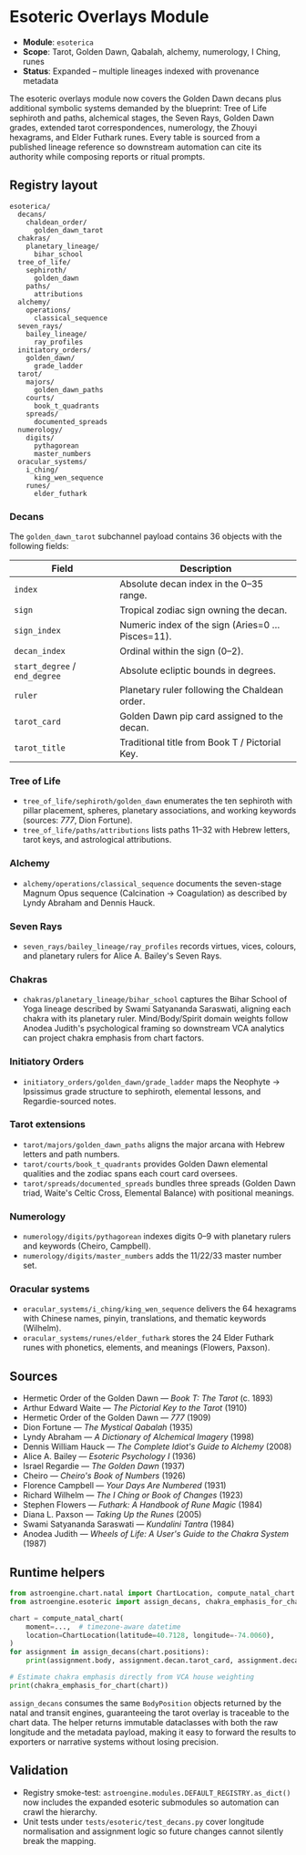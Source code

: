 # Esoteric Overlays Module

- **Module**: `esoterica`
- **Scope**: Tarot, Golden Dawn, Qabalah, alchemy, numerology, I Ching, runes
- **Status**: Expanded – multiple lineages indexed with provenance metadata

The esoteric overlays module now covers the Golden Dawn decans plus additional
symbolic systems demanded by the blueprint: Tree of Life sephiroth and paths,
alchemical stages, the Seven Rays, Golden Dawn grades, extended tarot
correspondences, numerology, the Zhouyi hexagrams, and Elder Futhark runes. Every
table is sourced from a published lineage reference so downstream automation can cite
its authority while composing reports or ritual prompts.

## Registry layout

```
esoterica/
  decans/
    chaldean_order/
      golden_dawn_tarot
  chakras/
    planetary_lineage/
      bihar_school
  tree_of_life/
    sephiroth/
      golden_dawn
    paths/
      attributions
  alchemy/
    operations/
      classical_sequence
  seven_rays/
    bailey_lineage/
      ray_profiles
  initiatory_orders/
    golden_dawn/
      grade_ladder
  tarot/
    majors/
      golden_dawn_paths
    courts/
      book_t_quadrants
    spreads/
      documented_spreads
  numerology/
    digits/
      pythagorean
      master_numbers
  oracular_systems/
    i_ching/
      king_wen_sequence
    runes/
      elder_futhark
```

### Decans

The `golden_dawn_tarot` subchannel payload contains 36 objects with the following
fields:

| Field | Description |
| --- | --- |
| `index` | Absolute decan index in the 0–35 range. |
| `sign` | Tropical zodiac sign owning the decan. |
| `sign_index` | Numeric index of the sign (Aries=0 … Pisces=11). |
| `decan_index` | Ordinal within the sign (0–2). |
| `start_degree` / `end_degree` | Absolute ecliptic bounds in degrees. |
| `ruler` | Planetary ruler following the Chaldean order. |
| `tarot_card` | Golden Dawn pip card assigned to the decan. |
| `tarot_title` | Traditional title from Book T / Pictorial Key. |

### Tree of Life

- `tree_of_life/sephiroth/golden_dawn` enumerates the ten sephiroth with pillar
  placement, spheres, planetary associations, and working keywords (sources: *777*,
  Dion Fortune).
- `tree_of_life/paths/attributions` lists paths 11–32 with Hebrew letters, tarot keys,
  and astrological attributions.

### Alchemy

- `alchemy/operations/classical_sequence` documents the seven-stage Magnum Opus
  sequence (Calcination → Coagulation) as described by Lyndy Abraham and Dennis Hauck.

### Seven Rays

- `seven_rays/bailey_lineage/ray_profiles` records virtues, vices, colours, and
  planetary rulers for Alice A. Bailey's Seven Rays.

### Chakras

- `chakras/planetary_lineage/bihar_school` captures the Bihar School of Yoga
  lineage described by Swami Satyananda Saraswati, aligning each chakra with its
  planetary ruler. Mind/Body/Spirit domain weights follow Anodea Judith's
  psychological framing so downstream VCA analytics can project chakra emphasis
  from chart factors.

### Initiatory Orders

- `initiatory_orders/golden_dawn/grade_ladder` maps the Neophyte → Ipsissimus grade
  structure to sephiroth, elemental lessons, and Regardie-sourced notes.

### Tarot extensions

- `tarot/majors/golden_dawn_paths` aligns the major arcana with Hebrew letters and
  path numbers.
- `tarot/courts/book_t_quadrants` provides Golden Dawn elemental qualities and the
  zodiac spans each court card oversees.
- `tarot/spreads/documented_spreads` bundles three spreads (Golden Dawn triad,
  Waite's Celtic Cross, Elemental Balance) with positional meanings.

### Numerology

- `numerology/digits/pythagorean` indexes digits 0–9 with planetary rulers and
  keywords (Cheiro, Campbell).
- `numerology/digits/master_numbers` adds the 11/22/33 master number set.

### Oracular systems

- `oracular_systems/i_ching/king_wen_sequence` delivers the 64 hexagrams with Chinese
  names, pinyin, translations, and thematic keywords (Wilhelm).
- `oracular_systems/runes/elder_futhark` stores the 24 Elder Futhark runes with
  phonetics, elements, and meanings (Flowers, Paxson).

## Sources

- Hermetic Order of the Golden Dawn — *Book T: The Tarot* (c. 1893)
- Arthur Edward Waite — *The Pictorial Key to the Tarot* (1910)
- Hermetic Order of the Golden Dawn — *777* (1909)
- Dion Fortune — *The Mystical Qabalah* (1935)
- Lyndy Abraham — *A Dictionary of Alchemical Imagery* (1998)
- Dennis William Hauck — *The Complete Idiot's Guide to Alchemy* (2008)
- Alice A. Bailey — *Esoteric Psychology I* (1936)
- Israel Regardie — *The Golden Dawn* (1937)
- Cheiro — *Cheiro's Book of Numbers* (1926)
- Florence Campbell — *Your Days Are Numbered* (1931)
- Richard Wilhelm — *The I Ching or Book of Changes* (1923)
- Stephen Flowers — *Futhark: A Handbook of Rune Magic* (1984)
- Diana L. Paxson — *Taking Up the Runes* (2005)
- Swami Satyananda Saraswati — *Kundalini Tantra* (1984)
- Anodea Judith — *Wheels of Life: A User's Guide to the Chakra System* (1987)

## Runtime helpers

```python
from astroengine.chart.natal import ChartLocation, compute_natal_chart
from astroengine.esoteric import assign_decans, chakra_emphasis_for_chart

chart = compute_natal_chart(
    moment=...,  # timezone-aware datetime
    location=ChartLocation(latitude=40.7128, longitude=-74.0060),
)
for assignment in assign_decans(chart.positions):
    print(assignment.body, assignment.decan.tarot_card, assignment.decan.tarot_title)

# Estimate chakra emphasis directly from VCA house weighting
print(chakra_emphasis_for_chart(chart))
```

`assign_decans` consumes the same `BodyPosition` objects returned by the natal and
transit engines, guaranteeing the tarot overlay is traceable to the chart data. The
helper returns immutable dataclasses with both the raw longitude and the metadata
payload, making it easy to forward the results to exporters or narrative systems
without losing precision.

## Validation

- Registry smoke-test: `astroengine.modules.DEFAULT_REGISTRY.as_dict()` now includes
the expanded esoteric submodules so automation can crawl the hierarchy.
- Unit tests under `tests/esoteric/test_decans.py` cover longitude normalisation and
assignment logic so future changes cannot silently break the mapping.
